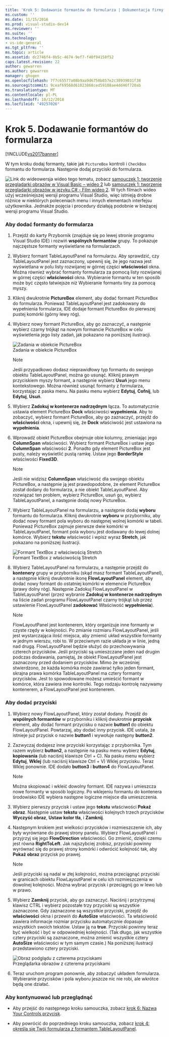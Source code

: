 ```yaml
---
title: 'Krok 5: Dodawanie formantów do formularza | Dokumentacja firmy Microsoft'
ms.custom: ''
ms.date: 11/15/2016
ms.prod: visual-studio-dev14
ms.reviewer: ''
ms.suite: ''
ms.technology:
- vs-ide-general
ms.tgt_pltfrm: ''
ms.topic: article
ms.assetid: dc2746f4-0b5c-4674-9ef7-f40f94150f52
caps.latest.revision: 22
author: gewarren
ms.author: gewarren
manager: ghogen
ms.openlocfilehash: 7f7c65577a08b9aa9d6750b857e2c38939031f38
ms.sourcegitcommit: 9ceaf69568d61023868ced59108ae4dd46f720ab
ms.translationtype: MT
ms.contentlocale: pl-PL
ms.lasthandoff: 10/12/2018
ms.locfileid: "49257026"
---
```

# <a name="step-5-add-controls-to-your-form"></a>Krok 5. Dodawanie formantów do formularza
[!INCLUDE[vs2017banner](../includes/vs2017banner.md)]

W tym kroku dodaj formanty, takie jak `PictureBox` kontroli i `CheckBox` formantu do formularza. Następnie dodaj przyciski do formularza.  
  
 ![Link do wideo](../data-tools/media/playvideo.gif "PlayVideo")wersja wideo tego tematu, zobacz [samouczek 1: tworzenie przeglądarki obrazów w Visual Basic – wideo 2](http://go.microsoft.com/fwlink/?LinkId=205211) lub [samouczek 1: tworzenie przeglądarki obrazów w języku C# - Film wideo 2](http://go.microsoft.com/fwlink/?LinkId=205200). W tych filmach wideo użyj wcześniejszej wersji programu Visual Studio, więc istnieją drobne różnice w niektórych poleceniach menu i innych elementach interfejsu użytkownika. Jednakże pojęcia i procedury działają podobnie w bieżącej wersji programu Visual Studio.  
  
### <a name="to-add-controls-to-your-form"></a>Aby dodać formanty do formularza  
  
1.  Przejdź do karty Przybornik (znajduje się po lewej stronie programu Visual Studio IDE) i rozwiń **wspólnych formantów** grupy. To pokazuje najczęstsze formanty wyświetlane na formularzach.  
  
2.  Wybierz formant TableLayoutPanel na formularzu. Aby sprawdzić, czy TableLayoutPanel jest zaznaczony, upewnij się, że jego nazwa jest wyświetlana w polu listy rozwijanej w górnej części **właściwości** okna. Można również wybrać formanty formularza za pomocą listy rozwijanej w górnej części **właściwości** okna. Wybieranie formantu w ten sposób może być często łatwiejsze niż Wybieranie formantu tiny za pomocą myszy.  
  
3.  Kliknij dwukrotnie **PictureBox** element, aby dodać formant PictureBox do formularza. Ponieważ TableLayoutPanel jest zadokowany do wypełnienia formularza, IDE dodaje formant PictureBox do pierwszej pustej komórki (górny lewy róg).  
  
4.  Wybierz nowy formant PictureBox, aby go zaznaczyć, a następnie wybierz czarny trójkąt na nowym formancie PictureBox w celu wyświetlenia jego listy zadań, jak pokazano na poniższej ilustracji.  
  
     ![Zadania w obiekcie PictureBox](../ide/media/express-pictureboxtasks.png "Express_PictureBoxTasks")  
Zadania w obiekcie PictureBox  
  
    > [!NOTE]
    >  Jeśli przypadkowo dodasz nieprawidłowy typ formantu do swojego obiektu TableLayoutPanel, można go usunąć. Kliknij prawym przyciskiem myszy formant, a następnie wybierz **Usuń** jego menu kontekstowego. Można również usunąć formanty z formularza, korzystając z paska menu. Na pasku menu wybierz **Edytuj**, **Cofnij**, lub **Edytuj**, **Usuń**.  
  
5.  Wybierz **Zadokuj w kontenerze nadrzędnym** łącza. To automatycznie ustawia element PictureBox **Dock** właściwości **wypełnienia**. Aby to zobaczyć, wybierz formant PictureBox, aby go zaznaczyć, przejdź do **właściwości** okna, i upewnij się, że **Dock** właściwość jest ustawiona na **wypełnienia**.  
  
6.  Wprowadź obiekt PictureBox obejmuje obie kolumny, zmieniając jego **ColumnSpan** właściwości. Wybierz formant PictureBox i ustaw jego **ColumnSpan** właściwości **2**. Ponadto gdy element PictureBox jest pusty, należy wyświetlić pustą ramkę. Ustaw jego **BorderStyle** właściwości **Fixed3D**.  
  
    > [!NOTE]
    >  Jeśli nie widzisz **ColumnSpan** właściwość dla swojego obiektu PictureBox, a następnie ją jest prawdopodobne, że element PictureBox został dodany do formularza, a nie obiekt TableLayoutPanel. Aby rozwiązać ten problem, wybierz PictureBox, usuń go, wybierz TableLayoutPanel, a następnie dodaj nowy PictureBox.  
  
7.  Wybierz TableLayoutPanel na formularzu, a następnie dodaj **wyboru** formantu do formularza. Kliknij dwukrotnie **wyboru** w przyborniku, aby dodać nowy formant pola wyboru do następnej wolnej komórki w tabeli. Ponieważ PictureBox zajmuje pierwsze dwie komórki w TableLayoutPanel, formant pola wyboru jest dodawany do lewej dolnej komórce. Wybierz **tekstu** właściwość i wpisz wyraz **Stretch**, jak pokazano na poniższej ilustracji.  
  
     ![Formant TextBox z właściwością Stretch](../ide/media/express-pictureviewercheckbox.png "Express_PictureViewerCheckbox")  
Formant TextBox z właściwością Stretch  
  
8.  Wybierz TableLayoutPanel na formularzu, a następnie przejdź do **kontenery** grupy w przyborniku (skąd masz formant TableLayoutPanel), a następnie kliknij dwukrotnie ikonę **FlowLayoutPanel** element, aby dodać nowy formant do ostatniej komórki w elemencie PictureBox (prawy dolny róg). Następnie Zadokuj FlowLayoutPanel w TableLayoutPanel (przez wybranie **Zadokuj w kontenerze nadrzędnym** na liście zadań programu FlowLayoutPanel czarny trójkąt lub przez ustawienie FlowLayoutPanel **zadokować** Właściwość **wypełnienia**).  
  
    > [!NOTE]
    >  FlowLayoutPanel jest kontenerem, który organizuje inne formanty w czyste rzędy w kolejności. Po zmianie rozmiaru FlowLayoutPanel, jeśli jest wystarczająca ilość miejsca, aby zmienić układ wszystkie formanty w jednym wierszu, robi to. W przeciwnym razie układa je w linie, jedną nad drugą. FlowLayoutPanel będzie służyć do przechowywania czterech przycisków. Jeśli przyciski są umieszczane jeden nad drugim podczas dodawania, pamiętaj, że obiekt FlowLayoutPanel jest zaznaczony przed dodaniem przycisków. Mimo że wcześniej stwierdzono, że każda komórka może zawierać tylko jeden formant, skrajna prawa komórka TableLayoutPanel ma cztery formanty przycisków. Jest to spowodowane możesz umieścić formant w komórce, która zawiera inne kontrolki. Tego rodzaju kontrolę nazywamy kontenerem, a FlowLayoutPanel jest kontenerem.  
  
### <a name="to-add-buttons"></a>Aby dodać przyciski  
  
1.  Wybierz nowy FlowLayoutPanel, który został dodany. Przejdź do **wspólnych formantów** w przyborniku i kliknij dwukrotnie **przycisk** element, aby dodać formant przycisku o nazwie **button1** do obiektu FlowLayoutPanel. Powtarzaj, aby dodać inny przycisk. IDE ustala, że istnieje już przycisk o nazwie **button1** i wywołuje następny **button2**.  
  
2.  Zazwyczaj dodajesz inne przyciski korzystając z przybornika. Tym razem wybierz **button2**, a następnie na pasku menu wybierz **Edytuj**, **kopiowania** (lub naciśnij klawisze Ctrl + C). Na pasku menu wybierz **Edytuj**, **Wklej** (lub naciśnij klawisze Ctrl + V) Wklej przycisku. Teraz Wklej ponownie. IDE dodało **button3** i **button4** do FlowLayoutPanel.  
  
    > [!NOTE]
    >  Można skopiować i wkleić dowolny formant. IDE nazywa i umieszcza nowe formanty w sposób logiczny. Po wklejeniu formantu do kontenera środowisko IDE wybiera następne logiczne miejsce dla umieszczenia.  
  
3.  Wybierz pierwszy przycisk i ustaw jego **tekstu** właściwości **Pokaż obraz**. Następnie ustaw **tekstu** właściwości kolejnych trzech przycisków **Wyczyść obraz**, **Ustaw kolor tła**, i **Zamknij**.  
  
4.  Następnym krokiem jest wielkości przycisków i rozmieszczenie ich, aby były wyrównane do prawej strony panelu. Wybierz FlowLayoutPanel i przyjrzyj się jego **FlowDirection** właściwości. Go zmienić, dzięki czemu jest równa **RightToLeft**. Jak najszybciej zrobisz, przyciski powinny wyrównać się do prawej strony komórki i odwrócić kolejność tak, aby **Pokaż obraz** przycisk po prawej.  
  
    > [!NOTE]
    >  Jeśli przyciski są nadal w złej kolejności, można przeciągnąć przyciski w granicach obiektu FlowLayoutPanel w celu ich rozmieszczenia w dowolnej kolejności. Można wybrać przycisk i przeciągnij go w lewo lub w prawo.  
  
5.  Wybierz **Zamknij** przycisk, aby go zaznaczyć. Naciśnij i przytrzymaj klawisz CTRL i wybierz pozostałe trzy przyciski są wszystkie zaznaczone. Gdy zaznaczone są wszystkie przyciski, przejdź do **właściwości** okna i przewiń do **AutoSize** właściwości. Ta właściwość zawiera informacje rozmiar przycisku automatycznie dopasuje wszystkich swoich tekstów. Ustaw ją na **true**. Przyciski powinny teraz być wielkość i być w odpowiedniej kolejności. (Tak długo, jak wszystkie cztery przyciski są zaznaczone, można zmienić wszystkie cztery **AutoSize** właściwości w tym samym czasie.) Na poniższej ilustracji przedstawiono cztery przyciski.  
  
     ![Obraz podglądu z czterema przyciskami](../ide/media/express-autosize.png "Express_AutoSize")  
Przeglądarka obrazów z czterema przyciskami  
  
6.  Teraz uruchom program ponownie, aby zobaczyć układem formularza. Wybieranie przycisków i pola wyboru jeszcze nic nie robi, ale wkrótce będą one działać.  
  
### <a name="to-continue-or-review"></a>Aby kontynuować lub przeglądnąć  
  
-   Aby przejść do następnego kroku samouczka, zobacz [krok 6: Nazwa Your Controls przycisk](../ide/step-6-name-your-button-controls.md).  
  
-   Aby powrócić do poprzedniego kroku samouczka, zobacz [krok 4: określa się Twój formularza z formantem TableLayoutPanel](../ide/step-4-lay-out-your-form-with-a-tablelayoutpanel-control.md).



